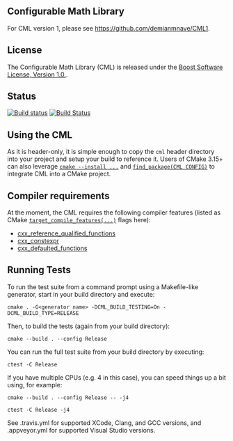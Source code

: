 ## Configurable Math Library

For CML version 1, please see https://github.com/demianmnave/CML1.

## License

The Configurable Math Library (CML) is released under the [Boost Software
License, Version 1.0.](http://www.boost.org/LICENSE_1_0.txt).


## Status

[![Build status](https://ci.appveyor.com/api/projects/status/r3l3xnhxe8djjimg/branch/master?svg=true)](https://ci.appveyor.com/project/demianmnave/cml/branch/master)
[![Build Status](https://travis-ci.com/demianmnave/CML.svg?branch=master)](https://travis-ci.com/github/demianmnave/CML)

## Using the CML

As it is header-only, it is simple enough to copy the `cml` header directory into your project and setup your build to reference it. Users of CMake 3.15+ can also leverage [`cmake --install ...`](make.org/cmake/help/v3.15/manual/cmake.1.html#install-a-project) and [`find_package(CML CONFIG)`](https://cmake.org/cmake/help/v3.15/command/find_package.html) to integrate CML into a CMake project.

## Compiler requirements

At the moment, the CML requires the following compiler features (listed as CMake [`target_compile_features(...)`](https://cmake.org/cmake/help/v3.15/prop_gbl/CMAKE_CXX_KNOWN_FEATURES.html) flags here):

- [cxx_reference_qualified_functions](http://www.open-std.org/jtc1/sc22/wg21/docs/papers/2007/n2439.htm)
- [cxx_constexpr](http://www.open-std.org/jtc1/sc22/wg21/docs/papers/2007/n2235.pdf)
- [cxx_defaulted_functions](http://www.open-std.org/jtc1/sc22/wg21/docs/papers/2007/n2346.htm)

## Running Tests

To run the test suite from a command prompt using a Makefile-like generator, start in your build directory and execute:

`cmake . -G<generator name> -DCML_BUILD_TESTING=On -DCML_BUILD_TYPE=RELEASE`

Then, to build the tests (again from your build directory):

`cmake --build . --config Release`

You can run the full test suite from your build directory by executing:

`ctest -C Release`

If you have multiple CPUs (e.g. 4 in this case), you can speed things up a bit using, for example:

`cmake --build . --config Release -- -j4`

`ctest -C Release -j4`

See .travis.yml for supported XCode, Clang, and GCC versions, and .appveyor.yml for supported Visual Studio versions.
